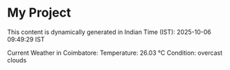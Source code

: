 # My Project

This content is dynamically generated in Indian Time (IST): 2025-10-06 09:49:29 IST


Current Weather in Coimbatore:
Temperature: 26.03 °C
Condition: overcast clouds
